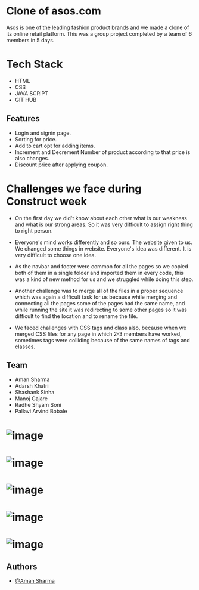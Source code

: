 # Clone of asos.com
Asos is one of the leading fashion product brands and we
made a clone of its online retail platform. This was a group
project completed by a team of 6 members in 5 days.

# Tech Stack
- HTML
- CSS
- JAVA SCRIPT
- GIT HUB

## Features

- Login and signin page.
- Sorting for price.
- Add to cart opt for adding items.
- Increment and Decrement Number of product according to that price is also changes.
- Discount price after applying coupon.

# Challenges we face during Construct week

- On the first day we did't know about each other what is our weakness and what is our strong areas. So it was very difficult to assign right thing to right person.

- Everyone's mind works differently and so ours. The website given to us. We changed some things in website. Everyone's idea was different. It is very difficult to choose one idea.

- As the navbar and footer were common for all the pages so we copied both of them in a single folder and imported them in every code, this was a kind of new method for us and we struggled while doing this step.

- Another challenge was to merge all of the files in a proper sequence which was again a difficult task for us because while merging and connecting all the pages some of the pages had the same name, and while running the site it was redirecting to some other pages so it was difficult to find the location and to rename the file.

- We faced challenges with CSS tags and class also, because when we merged CSS files for any page in which 2-3 members have worked, sometimes tags were colliding because of the same names of tags and classes.


## Team

- Aman Sharma
- Adarsh Khatri
- Shashank Sinha
- Manoj  Gajare
- Radhe Shyam Soni
- Pallavi Arvind Bobale

# ![image](https://user-images.githubusercontent.com/54835356/212645891-dacff0a7-27d5-4bc5-9ed0-8939ca2d8ba5.png)
# ![image](https://user-images.githubusercontent.com/54835356/212648541-052289d6-8eb0-4585-a549-e65dfa9b08f3.png)
# ![image](https://user-images.githubusercontent.com/54835356/212648779-24e16f27-4f0d-4a14-99d3-2a71406fab04.png)
# ![image](https://user-images.githubusercontent.com/54835356/212649200-348f29b4-a2ad-4cd6-8ae4-c453ef984fd0.png)
# ![image](https://user-images.githubusercontent.com/54835356/212649382-a68bd3d1-f371-4425-b1e6-469ddf5dafd6.png)



## Authors

- [@Aman Sharma](https://github.com/Aman103767)
